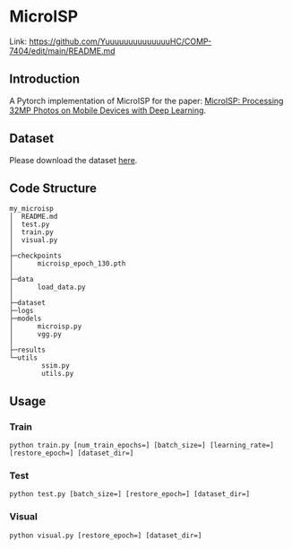 # MicroISP

Link: https://github.com/YuuuuuuuuuuuuuuHC/COMP-7404/edit/main/README.md

## Introduction

A Pytorch implementation of MicroISP for the paper: [MicroISP: Processing 32MP Photos on Mobile Devices with Deep Learning](https://arxiv.org/pdf/2211.06770.pdf).

## Dataset

Please download the dataset [here](https://drive.google.com/file/d/1QIIf9GZjIREnCgaBfSEIcHExQqvzobq2/view?usp=share_link).

## Code Structure

~~~
my_microisp
│  README.md
│  test.py
│  train.py
│  visual.py
│
├─checkpoints
│      microisp_epoch_130.pth
│
├─data
│      load_data.py
│
├─dataset
├─logs
├─models
│      microisp.py
│      vgg.py
│
├─results
└─utils
        ssim.py
        utils.py
~~~

## Usage

### Train

~~~
python train.py [num_train_epochs=] [batch_size=] [learning_rate=] [restore_epoch=] [dataset_dir=]
~~~

### Test

~~~
python test.py [batch_size=] [restore_epoch=] [dataset_dir=]
~~~

### Visual

~~~
python visual.py [restore_epoch=] [dataset_dir=]
~~~

